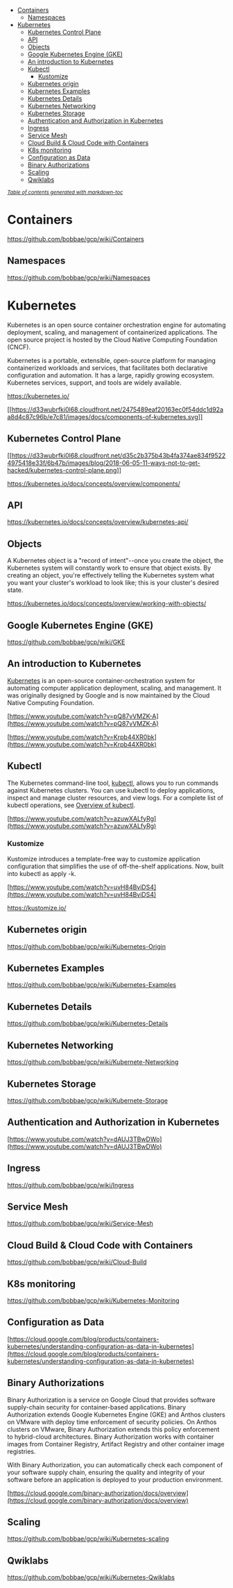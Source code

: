 - [Containers](#containers)
  * [Namespaces](#namespaces)
- [Kubernetes](#kubernetes)
  * [Kubernetes Control Plane](#kubernetes-control-plane)
  * [API](#api)
  * [Objects](#objects)
  * [Google Kubernetes Engine (GKE)](#google-kubernetes-engine--gke-)
  * [An introduction to Kubernetes](#an-introduction-to-kubernetes)
  * [Kubectl](#kubectl)
    + [Kustomize](#kustomize)
  * [Kubernetes origin](#kubernetes-origin)
  * [Kubernetes Examples](#kubernetes-examples)
  * [Kubernetes Details](#kubernetes-details)
  * [Kubernetes Networking](#kubernetes-networking)
  * [Kubernetes Storage](#kubernetes-storage)
  * [Authentication and Authorization in Kubernetes](#authentication-and-authorization-in-kubernetes)
  * [Ingress](#ingress)
  * [Service Mesh](#service-mesh)
  * [Cloud Build & Cloud Code with Containers](#cloud-build---cloud-code-with-containers)
  * [K8s monitoring](#k8s-monitoring)
  * [Configuration as Data](#configuration-as-data)
  * [Binary Authorizations](#binary-authorizations)
  * [Scaling](#scaling)
  * [Qwiklabs](#qwiklabs)

<small><i><a href='http://ecotrust-canada.github.io/markdown-toc/'>Table of contents generated with markdown-toc</a></i></small>


# Containers

https://github.com/bobbae/gcp/wiki/Containers

## Namespaces

https://github.com/bobbae/gcp/wiki/Namespaces

# Kubernetes

Kubernetes is an open source container orchestration engine for automating deployment, scaling, and management of containerized applications. The open source project is hosted by the Cloud Native Computing Foundation (CNCF).

Kubernetes is a portable, extensible, open-source platform for managing containerized workloads and services, that facilitates both declarative configuration and automation. It has a large, rapidly growing ecosystem. Kubernetes services, support, and tools are widely available.

https://kubernetes.io/

[[https://d33wubrfki0l68.cloudfront.net/2475489eaf20163ec0f54ddc1d92aa8d4c87c96b/e7c81/images/docs/components-of-kubernetes.svg]]

## Kubernetes Control Plane

[[https://d33wubrfki0l68.cloudfront.net/d35c2b375b43b4fa374ae834f95224975418e33f/6b47b/images/blog/2018-06-05-11-ways-not-to-get-hacked/kubernetes-control-plane.png]]

https://kubernetes.io/docs/concepts/overview/components/

## API

https://kubernetes.io/docs/concepts/overview/kubernetes-api/

## Objects

A Kubernetes object is a "record of intent"--once you create the object, the Kubernetes system will constantly work to ensure that object exists. By creating an object, you're effectively telling the Kubernetes system what you want your cluster's workload to look like; this is your cluster's desired state.

https://kubernetes.io/docs/concepts/overview/working-with-objects/


## Google Kubernetes Engine (GKE)

https://github.com/bobbae/gcp/wiki/GKE

## An introduction to Kubernetes

[Kubernetes](https://kubernetes.io) is an open-source container-orchestration system for automating computer application deployment, scaling, and management. It was originally designed by Google and is now maintained by the Cloud Native Computing Foundation.

[https://www.youtube.com/watch?v=pQ87vVMZK-A](https://www.youtube.com/watch?v=pQ87vVMZK-A)

[https://www.youtube.com/watch?v=Krpb44XR0bk](https://www.youtube.com/watch?v=Krpb44XR0bk)


## Kubectl

The Kubernetes command-line tool, [kubectl](https://kubernetes.io/docs/reference/kubectl/kubectl/), allows you to run commands against Kubernetes clusters. You can use kubectl to deploy applications, inspect and manage cluster resources, and view logs. For a complete list of kubectl operations, see [Overview of kubectl](https://kubernetes.io/docs/reference/kubectl/overview/).

[https://www.youtube.com/watch?v=azuwXALfyRg](https://www.youtube.com/watch?v=azuwXALfyRg)


### Kustomize

Kustomize introduces a template-free way to customize application configuration that simplifies the use of off-the-shelf applications. Now, built into kubectl as apply -k.

[https://www.youtube.com/watch?v=uvH84BviDS4](https://www.youtube.com/watch?v=uvH84BviDS4)

https://kustomize.io/

## Kubernetes origin

https://github.com/bobbae/gcp/wiki/Kubernetes-Origin

## Kubernetes Examples

https://github.com/bobbae/gcp/wiki/Kubernetes-Examples


## Kubernetes Details

https://github.com/bobbae/gcp/wiki/Kubernetes-Details

## Kubernetes Networking

https://github.com/bobbae/gcp/wiki/Kubernete-Networking




## Kubernetes Storage

https://github.com/bobbae/gcp/wiki/Kubernete-Storage

## Authentication and Authorization in Kubernetes

[https://www.youtube.com/watch?v=dAUJ3TBwDWo](https://www.youtube.com/watch?v=dAUJ3TBwDWo)

## Ingress

https://github.com/bobbae/gcp/wiki/Ingress




## Service Mesh

https://github.com/bobbae/gcp/wiki/Service-Mesh





## Cloud Build & Cloud Code with Containers

https://github.com/bobbae/gcp/wiki/Cloud-Build



## K8s monitoring
https://github.com/bobbae/gcp/wiki/Kubernetes-Monitoring

## Configuration as Data

[https://cloud.google.com/blog/products/containers-kubernetes/understanding-configuration-as-data-in-kubernetes](https://cloud.google.com/blog/products/containers-kubernetes/understanding-configuration-as-data-in-kubernetes)


## Binary Authorizations

Binary Authorization is a service on Google Cloud that provides software supply-chain security for container-based applications. Binary Authorization extends Google Kubernetes Engine (GKE) and Anthos clusters on VMware with deploy time enforcement of security policies. On Anthos clusters on VMware, Binary Authorization extends this policy enforcement to hybrid-cloud architectures. Binary Authorization works with container images from Container Registry, Artifact Registry and other container image registries.

With Binary Authorization, you can automatically check each component of your software supply chain, ensuring the quality and integrity of your software before an application is deployed to your production environment.

[https://cloud.google.com/binary-authorization/docs/overview](https://cloud.google.com/binary-authorization/docs/overview)


## Scaling

https://github.com/bobbae/gcp/wiki/Kubernetes-scaling

## Qwiklabs

https://github.com/bobbae/gcp/wiki/Kubernetes-Qwiklabs